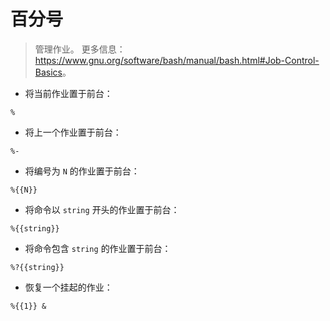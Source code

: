 # 百分号

> 管理作业。
> 更多信息：<https://www.gnu.org/software/bash/manual/bash.html#Job-Control-Basics>。

- 将当前作业置于前台：

`%`

- 将上一个作业置于前台：

`%-`

- 将编号为 `N` 的作业置于前台：

`%{{N}}`

- 将命令以 `string` 开头的作业置于前台：

`%{{string}}`

- 将命令包含 `string` 的作业置于前台：

`%?{{string}}`

- 恢复一个挂起的作业：

`%{{1}} &`
